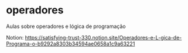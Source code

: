 # operadores
Aulas sobre operadores e lógica de programação


Notion: https://satisfying-trust-330.notion.site/Operadores-e-L-gica-de-Programa-o-b9292a8303b34594ae0658a1c9a63221
